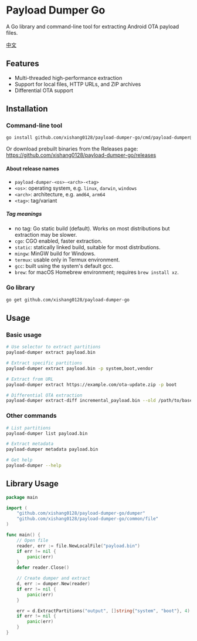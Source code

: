 # Payload Dumper Go

A Go library and command-line tool for extracting Android OTA payload files.

[中文](README.zh-CN.md)

## Features

- Multi-threaded high-performance extraction
- Support for local files, HTTP URLs, and ZIP archives
- Differential OTA support

## Installation

### Command-line tool
```bash
go install github.com/xishang0128/payload-dumper-go/cmd/payload-dumper@latest
```

Or download prebuilt binaries from the Releases page: https://github.com/xishang0128/payload-dumper-go/releases

#### About release names

- `payload-dumper-<os>-<arch>-<tag>`
- `<os>`: operating system, e.g. `linux`, `darwin`, `windows`
- `<arch>`: architecture, e.g. `amd64`, `arm64`
- `<tag>`: tag/variant

##### Tag meanings

- no tag: Go static build (default). Works on most distributions but extraction may be slower.
- `cgo`: CGO enabled, faster extraction.
- `static`: statically linked build, suitable for most distributions.
- `mingw`: MinGW build for Windows.
- `termux`: usable only in Termux environment.
- `gcc`: built using the system's default gcc.
- `brew`: for macOS Homebrew environment; requires `brew install xz`.

### Go library
```bash
go get github.com/xishang0128/payload-dumper-go
```

## Usage

### Basic usage
```bash
# Use selector to extract partitions
payload-dumper extract payload.bin

# Extract specific partitions
payload-dumper extract payload.bin -p system,boot,vendor

# Extract from URL
payload-dumper extract https://example.com/ota-update.zip -p boot

# Differential OTA extraction
payload-dumper extract-diff incremental_payload.bin --old /path/to/base/images
```

### Other commands
```bash
# List partitions
payload-dumper list payload.bin

# Extract metadata
payload-dumper metadata payload.bin

# Get help
payload-dumper --help
```

## Library Usage

```go
package main

import (
    "github.com/xishang0128/payload-dumper-go/dumper"
    "github.com/xishang0128/payload-dumper-go/common/file"
)

func main() {
    // Open file
    reader, err := file.NewLocalFile("payload.bin")
    if err != nil {
        panic(err)
    }
    defer reader.Close()

    // Create dumper and extract
    d, err := dumper.New(reader)
    if err != nil {
        panic(err)
    }

    err = d.ExtractPartitions("output", []string{"system", "boot"}, 4)
    if err != nil {
        panic(err)
    }
}
```
